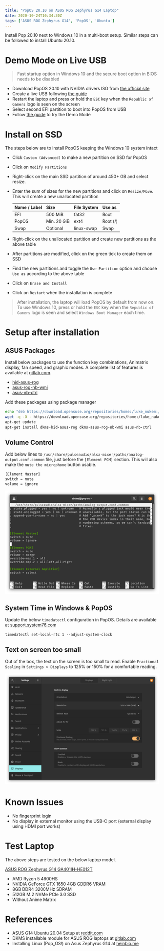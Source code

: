 ```yaml
---
title: "PopOS 20.10 on ASUS ROG Zephyrus G14 Laptop"
date: 2020-10-24T10:34:30Z
tags: ['ASUS ROG Zephyrus G14', 'PopOS', 'Ubuntu']
---
```


Install Pop 20.10 next to Windows 10 in a multi-boot setup. Similar steps can be followed to install Ubuntu 20.10.

# Demo Mode on Live USB
> Fast startup option in Windows 10 and the secure boot option in BIOS needs to be disabled

- Download PopOS 20.10 with NVIDIA drivers ISO from [the official site](https://pop.system76.com/)
- Create a live USB following [the guide](https://support.system76.com/articles/live-disk/)
- Restart the laptop and press or hold the `ESC` key when the `Republic of Gamers` logo is seen on the screen
- Select second EFI partition to boot into PopOS from USB
- Follow [the guide](https://support.system76.com/articles/install-pop/) to try the Demo Mode 

# Install on SSD
The steps below are to install PopOS keeping the Windows 10 system intact

- Click `Custom (Advanced)` to make a new partition on SSD for PopOS
- Click on `Modify Partitions`
- Right-click on the main SSD partition of around 450+ GB and select resize.
- Enter the sum of sizes for the new partitions and click on `Resize/Move`. This will create a new unallocated partition

  | Name / Label | Size | File System | Use as |
  | --- | --- | --- | --- |
  | EFI | 500 MiB | fat32 | Boot |
  | PopOS | Min. 20 GiB | ext4 | Root (/) |
  | Swap | Optional | linux-swap | Swap | 

- Right-click on the unallocated partition and create new partitions as the above table
- After partitions are modified, click on the green tick to create them on SSD
- Find the new partitions and toggle the `Use Partition` option and choose `Use as` according to the above table
- Click on `Erase and Install`
- Click on `Restart` when the installation is complete

> After installation, the laptop will load PopOS by default from now on. To use Windows 10, press or hold the `ESC` key when the `Republic of Gamers` logo is seen and select `Windows Boot Manager` each time.

# Setup after installation

## ASUS Packages
Install below packages to use the function key combinations, Animatrix display, fan speed, and graphic modes. A complete list of features is available at [gitlab.com](https://gitlab.com/asus-linux/asus-nb-ctrl#implemented).
- [hid-asus-rog](https://gitlab.com/asus-linux/hid-asus-rog)
- [asus-rog-nb-wmi](https://gitlab.com/asus-linux/asus-rog-nb-wmihttps://gitlab.com/asus-linux/asus-rog-nb-wmi)
- [asus-nb-ctrl](https://gitlab.com/asus-linux/asus-nb-ctrl)

Add these packages using package manager
```bash
echo "deb https://download.opensuse.org/repositories/home:/luke_nukem:/asus/xUbuntu_20.04/ /" | sudo tee /etc/apt/sources.list.d/asus.list
wget -q -O - https://download.opensuse.org/repositories/home:/luke_nukem:/asus/xUbuntu_20.04/Release.key | sudo apt-key add -
apt-get update
apt-get install dkms-hid-asus-rog dkms-asus-rog-nb-wmi asus-nb-ctrl
```

## Volume Control
Add below lines to `/usr/share/pulseaudio/alsa-mixer/paths/analog-output.conf.common` file, just before the `[Element PCM]` section. This will also make the `mute the microphone` button usable.

```
[Element Master]
switch = mute
volume = ignore
```

![Pulse Audio Configuration](pulseaudio-config.png)

## System Time in Windows & PopOS
Update the below `timedatectl` configuration in PopOS. Details are available at [support.system76.com](https://support.system76.com/articles/dual-booting/)

```
timedatectl set-local-rtc 1 --adjust-system-clock
```

## Text on screen too small
Out of the box, the text on the screen is too small to read. Enable `Fractional Scaling` in `Settings > Displays` to 125% or 150% for a comfortable reading.

![Display Fractional Scaling](displays-fractional-scaling.png)

# Known Issues
- No fingerprint login
- No display in external monitor using the USB-C port (external display using HDMI port works)

# Test Laptop
The above steps are tested on the below laptop model.

[ASUS ROG Zephyrus G14 GA401IH-HE012T](https://amzn.to/35NWlNN)
- AMD Ryzen 5 4600HS
- NVIDIA GeForce GTX 1650 4GB GDDR6 VRAM
- 8GB DDR4 3200MHz SDRAM
- 512GB M.2 NVMe PCIe 3.0 SSD
- Without Anime Matrix

# References
- ASUS G14 Ubuntu 20.04 Setup at [reddit.com](https://www.reddit.com/r/ZephyrusG14/comments/id4e2d/asus_g14_ubuntu_2004_setup/)
- DKMS installable module for ASUS ROG laptops at [gitlab.com](https://gitlab.com/asus-linux/hid-asus-rog)
- Installing Linux (Pop_OS!) on Asus Zephyrus G14 at [heinbio.me](https://heinbio.me/blog/5f23042bee73aa31486bff7c)